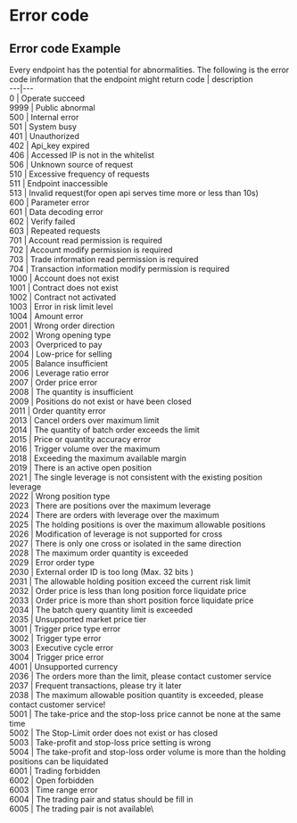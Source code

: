 # Error code

## Error code Example

Every endpoint has the potential for abnormalities.
The following is the error code information that the endpoint might return
code | description\
---|---\
0 | Operate succeed\
9999 | Public abnormal\
500 | Internal error\
501 | System busy\
401 | Unauthorized\
402 | Api_key expired\
406 | Accessed IP is not in the whitelist\
506 | Unknown source of request\
510 | Excessive frequency of requests\
511 | Endpoint inaccessible\
513 | Invalid request(for open api serves time more or less than 10s)\
600 | Parameter error\
601 | Data decoding error\
602 | Verify failed\
603 | Repeated requests\
701 | Account read permission is required\
702 | Account modify permission is required\
703 | Trade information read permission is required\
704 | Transaction information modify permission is required\
1000 | Account does not exist\
1001 | Contract does not exist\
1002 | Contract not activated\
1003 | Error in risk limit level\
1004 | Amount error\
2001 | Wrong order direction\
2002 | Wrong opening type\
2003 | Overpriced to pay\
2004 | Low-price for selling\
2005 | Balance insufficient\
2006 | Leverage ratio error\
2007 | Order price error\
2008 | The quantity is insufficient\
2009 | Positions do not exist or have been closed\
2011 | Order quantity error\
2013 | Cancel orders over maximum limit\
2014 | The quantity of batch order exceeds the limit\
2015 | Price or quantity accuracy error\
2016 | Trigger volume over the maximum\
2018 | Exceeding the maximum available margin\
2019 | There is an active open position\
2021 | The single leverage is not consistent with the existing position leverage\
2022 | Wrong position type\
2023 | There are positions over the maximum leverage\
2024 | There are orders with leverage over the maximum\
2025 | The holding positions is over the maximum allowable positions\
2026 | Modification of leverage is not supported for cross\
2027 | There is only one cross or isolated in the same direction\
2028 | The maximum order quantity is exceeded\
2029 | Error order type\
2030 | External order ID is too long (Max. 32 bits )\
2031 | The allowable holding position exceed the current risk limit\
2032 | Order price is less than long position force liquidate price\
2033 | Order price is more than short position force liquidate price\
2034 | The batch query quantity limit is exceeded\
2035 | Unsupported market price tier\
3001 | Trigger price type error\
3002 | Trigger type error\
3003 | Executive cycle error\
3004 | Trigger price error\
4001 | Unsupported currency\
2036 | The orders more than the limit, please contact customer service\
2037 | Frequent transactions, please try it later\
2038 | The maximum allowable position quantity is exceeded, please contact customer service!\
5001 | The take-price and the stop-loss price cannot be none at the same time\
5002 | The Stop-Limit order does not exist or has closed\
5003 | Take-profit and stop-loss price setting is wrong\
5004 | The take-profit and stop-loss order volume is more than the holding positions can be liquidated\
6001 | Trading forbidden\
6002 | Open forbidden\
6003 | Time range error\
6004 | The trading pair and status should be fill in\
6005 | The trading pair is not available\